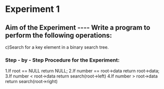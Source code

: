 # Experiment 1
## Aim of the Experiment ---- Write a program to perform the following operations:
c)Search for a key element in a binary search tree.

### Step - by - Step Procedure for the Experiment:
1.If root == NULL 
    return NULL;
2.If number == root->data 
    return root->data;
3.If number < root->data 
    return search(root->left)
4.If number > root->data 
    return search(root->right)

